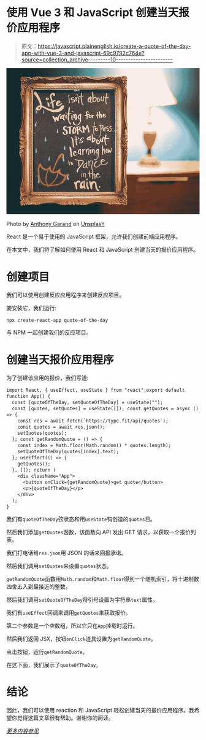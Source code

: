 # 使用 Vue 3 和 JavaScript 创建当天报价应用程序

> 原文：<https://javascript.plainenglish.io/create-a-quote-of-the-day-app-with-vue-3-and-javascript-69c9792c764e?source=collection_archive---------10----------------------->

![](img/a41f4fe67d5a7c2bb38533f5566669c5.png)

Photo by [Anthony Garand](https://unsplash.com/@garand?utm_source=medium&utm_medium=referral) on [Unsplash](https://unsplash.com?utm_source=medium&utm_medium=referral)

React 是一个易于使用的 JavaScript 框架，允许我们创建前端应用程序。

在本文中，我们将了解如何使用 React 和 JavaScript 创建当天的报价应用程序。

# 创建项目

我们可以使用创建反应应用程序来创建反应项目。

要安装它，我们运行:

```
npx create-react-app quote-of-the-day
```

与 NPM 一起创建我们的反应项目。

# 创建当天报价应用程序

为了创建该应用的报价，我们写道:

```
import React, { useEffect, useState } from "react";export default function App() {
  const [quoteOfTheDay, setQuoteOfTheDay] = useState("");
  const [quotes, setQuotes] = useState([]); const getQuotes = async () => {
    const res = await fetch(`https://type.fit/api/quotes`);
    const quotes = await res.json();
    setQuotes(quotes);
  }; const getRandomQuote = () => {
    const index = Math.floor(Math.random() * quotes.length);
    setQuoteOfTheDay(quotes[index].text);
  }; useEffect(() => {
    getQuotes();
  }, []); return (
    <div className="App">
      <button onClick={getRandomQuote}>get quote</button>
      <p>{quoteOfTheDay}</p>
    </div>
  );
}
```

我们有`quoteOfTheDay`弦状态和用`useState`钩创造的`quotes`日。

然后我们添加`getQuotes`函数，该函数向 API 发出 GET 请求，以获取一个报价列表。

我们打电话给`res.json`用 JSON 的话来回报承诺。

然后我们调用`setQuotes`来设置`quotes`状态。

`getRandomQuote`函数用`Math.random`和`Math.floor`得到一个随机索引，将十进制数四舍五入到最接近的整数。

然后我们调用`setQuoteOfTheDay`将引号设置为字符串`text`属性。

我们有`useEffect`回调来调用`getQuotes`来获取报价。

第二个参数是一个空数组，所以它只在`App`挂载时运行。

然后我们返回 JSX，按钮`onClick`道具设置为`getRandomQuote`。

点击按钮，运行`getRandomQuote`。

在这下面，我们展示了`quoteOfTheDay`。

# 结论

因此，我们可以使用 reaction 和 JavaScript 轻松创建当天的报价应用程序。我希望你觉得这篇文章很有帮助。谢谢你的阅读。

[*更多内容参见*](http://plainenglish.io/)